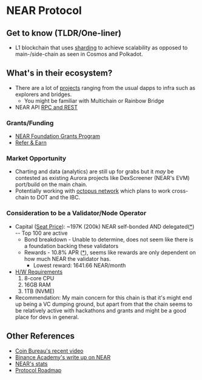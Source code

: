 # NEAR Protocol

## Get to know (TLDR/One-liner)
- L1 blockchain that uses [sharding](https://near.org/papers/nightshade/#sharding-basics) to achieve scalability as opposed to main-/side-chain as seen in Cosmos and Polkadot.

## What's in their ecosystem?
- There are a lot of [projects](https://awesomenear.com/projects) ranging from the usual dapps to infra such as explorers and bridges.
    - You might be familiar with Multichain or Rainbow Bridge
- NEAR API [RPC and REST](https://docs.near.org/docs/api/overview)

### Grants/Funding
- [NEAR Foundation Grants Program](https://near.org/grants/)
- [Refer & Earn](https://docs.google.com/forms/d/1xyLY4AmX7oX8PtirIhAAjwFRJFFR3oMN5mE8Iihg1pk)

### Market Opportunity
- Charting and data (analytics) are still up for grabs but it *may* be contested as existing Aurora projects like DexScreener (NEAR's EVM) port/build on the main chain.
- Potentially working with [octopus network](https://oct.network/) which plans to work cross-chain to DOT and the IBC.

### Consideration to be a Validator/Node Operator
- Capital ([Seat Price](https://explorer.near.org/nodes/validators)): ~197K (200k) NEAR self-bonded AND delegated([*](https://near-nodes.io/validator/validator-bootcamp#becoming-a-validator)) -- Top 100 are active
    - Bond breakdown - Unable to determine, does not seem like there is a foundation backing these validators
    - Rewards - 10.8% APR ([*](https://www.stakingrewards.com/earn/near-protocol/)), seems like rewards are only dependent on how much NEAR the validator has.
        - Lowest reward: 1641.66 NEAR/month
- [H/W Requirements](https://near-nodes.io/validator/hardware)
    1. 8-core CPU
    2. 16GB RAM
    3. 1TB (NVME)
- Recommendation: My main concern for this chain is that it's might end up being a VC dumping ground, but apart from that the chain seems to be relatively active with hackathons and grants and might be a good place for devs in general.

## Other References
- [Coin Bureau's recent video](https://www.youtube.com/watch?v=6fKY5TaiakM)
- [Binance Academy's write up on NEAR](https://academy.binance.com/en/articles/what-is-near-protocol-near)
- [NEAR's stats](https://explorer.near.org/stats)
- [Protocol Roadmap](https://gov.near.org/t/protocol-development-roadmap/2903)
